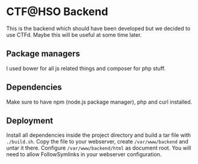 # CTF@HSO Backend
This is the backend which should have been developed but we decided to use CTFd. Maybe this will be useful at some time later.

## Package managers
I used bower for all js related things and composer for php stuff.

## Dependencies
Make sure to have npm (node.js package manager), php and curl installed.

## Deployment
Install all dependencies inside the project directory and build a tar file with `./build.sh`.
Copy the file to your webserver, create `/var/www/backend` and untar it there.
Configure `/var/www/backend/html` as document root. You will need to allow FollowSymlinks in your webserver configuration.
